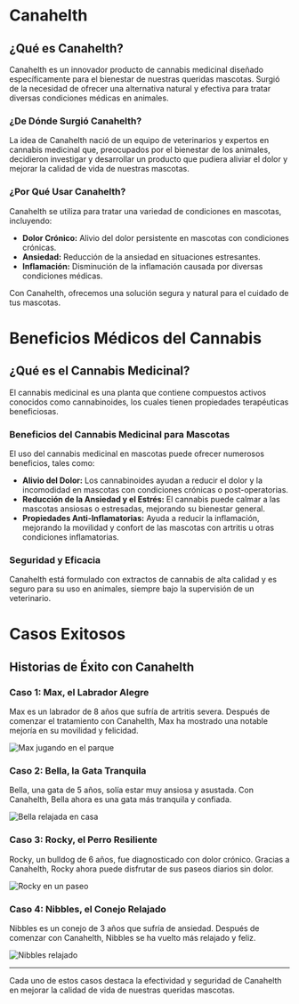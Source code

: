 # Canahelth

## ¿Qué es Canahelth?

Canahelth es un innovador producto de cannabis medicinal diseñado específicamente para el bienestar de nuestras queridas mascotas. Surgió de la necesidad de ofrecer una alternativa natural y efectiva para tratar diversas condiciones médicas en animales.

### ¿De Dónde Surgió Canahelth?

La idea de Canahelth nació de un equipo de veterinarios y expertos en cannabis medicinal que, preocupados por el bienestar de los animales, decidieron investigar y desarrollar un producto que pudiera aliviar el dolor y mejorar la calidad de vida de nuestras mascotas.

### ¿Por Qué Usar Canahelth?

Canahelth se utiliza para tratar una variedad de condiciones en mascotas, incluyendo:

- **Dolor Crónico:** Alivio del dolor persistente en mascotas con condiciones crónicas.
- **Ansiedad:** Reducción de la ansiedad en situaciones estresantes.
- **Inflamación:** Disminución de la inflamación causada por diversas condiciones médicas.

Con Canahelth, ofrecemos una solución segura y natural para el cuidado de tus mascotas.
# Beneficios Médicos del Cannabis

## ¿Qué es el Cannabis Medicinal?

El cannabis medicinal es una planta que contiene compuestos activos conocidos como cannabinoides, los cuales tienen propiedades terapéuticas beneficiosas.

### Beneficios del Cannabis Medicinal para Mascotas

El uso del cannabis medicinal en mascotas puede ofrecer numerosos beneficios, tales como:

- **Alivio del Dolor:** Los cannabinoides ayudan a reducir el dolor y la incomodidad en mascotas con condiciones crónicas o post-operatorias.
- **Reducción de la Ansiedad y el Estrés:** El cannabis puede calmar a las mascotas ansiosas o estresadas, mejorando su bienestar general.
- **Propiedades Anti-Inflamatorias:** Ayuda a reducir la inflamación, mejorando la movilidad y confort de las mascotas con artritis u otras condiciones inflamatorias.

### Seguridad y Eficacia

Canahelth está formulado con extractos de cannabis de alta calidad y es seguro para su uso en animales, siempre bajo la supervisión de un veterinario.
# Casos Exitosos

## Historias de Éxito con Canahelth

### Caso 1: Max, el Labrador Alegre

Max es un labrador de 8 años que sufría de artritis severa. Después de comenzar el tratamiento con Canahelth, Max ha mostrado una notable mejoría en su movilidad y felicidad.

![Max jugando en el parque](https://www.petmd.com/sites/default/files/happy-labrador.jpg)

### Caso 2: Bella, la Gata Tranquila

Bella, una gata de 5 años, solía estar muy ansiosa y asustada. Con Canahelth, Bella ahora es una gata más tranquila y confiada.

![Bella relajada en casa](https://www.catster.com/wp-content/uploads/2017/08/A-fluffy-cat-looking-funny-surprised-or-concerned.jpg)

### Caso 3: Rocky, el Perro Resiliente

Rocky, un bulldog de 6 años, fue diagnosticado con dolor crónico. Gracias a Canahelth, Rocky ahora puede disfrutar de sus paseos diarios sin dolor.

![Rocky en un paseo](https://www.thesprucepets.com/thmb/O_oX4n_l2T5Rvfa2A4B8RXP0ENY=/1500x0/filters:no_upscale():max_bytes(150000):strip_icc()/bulldog-breed-profile-1117991-hero-270b3f8f1f1d4b969c5d7558d5a9c85c.jpg)

### Caso 4: Nibbles, el Conejo Relajado

Nibbles es un conejo de 3 años que sufría de ansiedad. Después de comenzar con Canahelth, Nibbles se ha vuelto más relajado y feliz.

![Nibbles relajado](https://image-album.com/wp-content/uploads/2016/08/rabbit-1029.jpg)

---

Cada uno de estos casos destaca la efectividad y seguridad de Canahelth en mejorar la calidad de vida de nuestras queridas mascotas.

